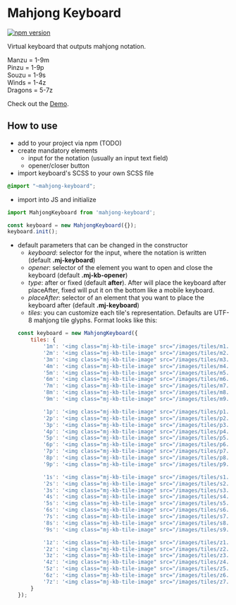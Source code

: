 # Mahjong Keyboard

[![npm version](https://badge.fury.io/js/mahjong-keyboard.svg)](https://badge.fury.io/js/mahjong-keyboard)

Virtual keyboard that outputs mahjong notation.

Manzu = 1-9m\
Pinzu = 1-9p\
Souzu = 1-9s\
Winds = 1-4z\
Dragons = 5-7z

Check out the [Demo](https://harphield.github.io/mahjong-keyboard/).

## How to use

- add to your project via npm (TODO)
- create mandatory elements
    - input for the notation (usually an input text field)
    - opener/closer button
- import keyboard's SCSS to your own SCSS file
```scss
@import "~mahjong-keyboard";
``` 
- import into JS and initialize
```javascript
import MahjongKeyboard from 'mahjong-keyboard';

const keyboard = new MahjongKeyboard({});
keyboard.init();
```
- default parameters that can be changed in the constructor
    - *keyboard*: selector for the input, where the notation is written (default **.mj-keyboard**)
    - *opener*: selector of the element you want to open and close the keyboard (default **.mj-kb-opener**)
    - *type*: after or fixed (default **after**). After will place the keyboard after placeAfter, fixed will put it on the bottom like a mobile keyboard.
    - *placeAfter*: selector of an element that you want to place the keyboard after (default **.mj-keyboard**)
    - *tiles*: you can customize each tile's representation. Defaults are UTF-8 mahjong tile glyphs. Format looks like this:
    ```javascript
    const keyboard = new MahjongKeyboard({
        tiles: {
            '1m': '<img class="mj-kb-tile-image" src="/images/tiles/m1.png">',
            '2m': '<img class="mj-kb-tile-image" src="/images/tiles/m2.png">',
            '3m': '<img class="mj-kb-tile-image" src="/images/tiles/m3.png">',
            '4m': '<img class="mj-kb-tile-image" src="/images/tiles/m4.png">',
            '5m': '<img class="mj-kb-tile-image" src="/images/tiles/m5.png">',
            '6m': '<img class="mj-kb-tile-image" src="/images/tiles/m6.png">',
            '7m': '<img class="mj-kb-tile-image" src="/images/tiles/m7.png">',
            '8m': '<img class="mj-kb-tile-image" src="/images/tiles/m8.png">',
            '9m': '<img class="mj-kb-tile-image" src="/images/tiles/m9.png">',

            '1p': '<img class="mj-kb-tile-image" src="/images/tiles/p1.png">',
            '2p': '<img class="mj-kb-tile-image" src="/images/tiles/p2.png">',
            '3p': '<img class="mj-kb-tile-image" src="/images/tiles/p3.png">',
            '4p': '<img class="mj-kb-tile-image" src="/images/tiles/p4.png">',
            '5p': '<img class="mj-kb-tile-image" src="/images/tiles/p5.png">',
            '6p': '<img class="mj-kb-tile-image" src="/images/tiles/p6.png">',
            '7p': '<img class="mj-kb-tile-image" src="/images/tiles/p7.png">',
            '8p': '<img class="mj-kb-tile-image" src="/images/tiles/p8.png">',
            '9p': '<img class="mj-kb-tile-image" src="/images/tiles/p9.png">',

            '1s': '<img class="mj-kb-tile-image" src="/images/tiles/s1.png">',
            '2s': '<img class="mj-kb-tile-image" src="/images/tiles/s2.png">',
            '3s': '<img class="mj-kb-tile-image" src="/images/tiles/s3.png">',
            '4s': '<img class="mj-kb-tile-image" src="/images/tiles/s4.png">',
            '5s': '<img class="mj-kb-tile-image" src="/images/tiles/s5.png">',
            '6s': '<img class="mj-kb-tile-image" src="/images/tiles/s6.png">',
            '7s': '<img class="mj-kb-tile-image" src="/images/tiles/s7.png">',
            '8s': '<img class="mj-kb-tile-image" src="/images/tiles/s8.png">',
            '9s': '<img class="mj-kb-tile-image" src="/images/tiles/s9.png">',

            '1z': '<img class="mj-kb-tile-image" src="/images/tiles/z1.png">',
            '2z': '<img class="mj-kb-tile-image" src="/images/tiles/z2.png">',
            '3z': '<img class="mj-kb-tile-image" src="/images/tiles/z3.png">',
            '4z': '<img class="mj-kb-tile-image" src="/images/tiles/z4.png">',
            '5z': '<img class="mj-kb-tile-image" src="/images/tiles/z5.png">',
            '6z': '<img class="mj-kb-tile-image" src="/images/tiles/z6.png">',
            '7z': '<img class="mj-kb-tile-image" src="/images/tiles/z7.png">',
        }
    });
    ```
    
